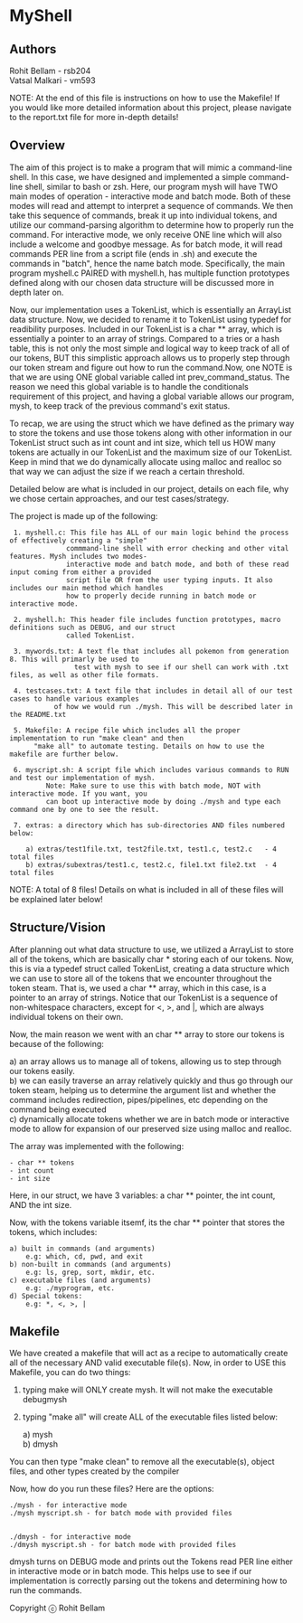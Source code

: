 # MyShell

## **Authors**
Rohit Bellam  - rsb204\
Vatsal Malkari - vm593

NOTE: At the end of this file is instructions on how to use the Makefile! If you would like more detailed information about this project, 
please navigate to the report.txt file for more in-depth details!

## Overview

The aim of this project is to make a program that will mimic a command-line shell. In this case, we have 
designed and implemented a simple command-line shell, similar to bash or zsh. Here, our program mysh will 
have TWO main modes of operation - interactive mode and batch mode. Both of these modes will read and attempt
to interpret a sequence of commands. We then take this sequence of commands, break it up into individual
tokens, and utilize our command-parsing algorithm to determine how to properly run the command. For interactive
mode, we only receive ONE line which will also include a welcome and goodbye message. As for batch mode, it 
will read commands PER line from a script file (ends in .sh) and execute the commands in "batch", hence the 
name batch mode. Specifically, the main program myshell.c PAIRED with myshell.h, has multiple function prototypes 
defined along with our chosen data structure will be discussed more in depth later on.

Now, our implementation uses a TokenList, which is essentially an ArrayList data structure. Now, we decided to 
rename it to TokenList using typedef for readibility purposes. Included in our TokenList is a char ** array, 
which is essentially a pointer to an array of strings. Compared to a tries or a hash table, this is not only the 
most simple and logical way to keep track of all of our tokens, BUT this simplistic approach allows us to properly
step through our token stream and figure out how to run the command.Now, one NOTE is that we are using ONE global 
variable called int prev_command_status. The reason we need this global variable is to handle the conditionals 
requirement of this project, and having a global variable allows our program, mysh, to keep track of the previous 
command's exit status. 

To recap, we are using the struct which we have defined as the primary way to store the tokens and use those tokens
along with other information in our TokenList struct such as int count and int size, which tell us HOW many tokens
are actually in our TokenList and the maximum size of our TokenList. Keep in mind that we do dynamically allocate 
using malloc and realloc so that way we can adjust the size if we reach a certain threshold. 

Detailed below are what is included in our project, details on each file, why we chose certain approaches,
and our test cases/strategy.

The project is made up of the following:

     1. myshell.c: This file has ALL of our main logic behind the process of effectively creating a "simple"
                  commmand-line shell with error checking and other vital features. Mysh includes two modes-
                  interactive mode and batch mode, and both of these read input coming from either a provided
                  script file OR from the user typing inputs. It also includes our main method which handles    
                  how to properly decide running in batch mode or interactive mode. 

     2. myshell.h: This header file includes function prototypes, macro definitions such as DEBUG, and our struct
                  called TokenList.

     3. mywords.txt: A text fle that includes all pokemon from generation 8. This will primarly be used to 
                    test with mysh to see if our shell can work with .txt files, as well as other file formats.

     4. testcases.txt: A text file that includes in detail all of our test cases to handle various examples
		       of how we would run ./mysh. This will be described later in the README.txt

     5. Makefile: A recipe file which includes all the proper implementation to run "make clean" and then
		  "make all" to automate testing. Details on how to use the makefile are further below.

     6. myscript.sh: A script file which includes various commands to RUN and test our implementation of mysh. 
		     Note: Make sure to use this with batch mode, NOT with interactive mode. If you want, you 
		     can boot up interactive mode by doing ./mysh and type each command one by one to see the result. 

     7. extras: a directory which has sub-directories AND files numbered below:

        a) extras/test1file.txt, test2file.txt, test1.c, test2.c   - 4 total files
	    b) extras/subextras/test1.c, test2.c, file1.txt file2.txt  - 4 total files  

NOTE: A total of 8 files! 
Details on what is included in all of these files will be explained later below!

## Structure/Vision

After planning out what data structure to use, we utilized a ArrayList to store all of the tokens, which 
are basically char * storing each of our tokens. Now, this is via a typedef struct called TokenList, creating 
a data structure which we can use to store all of the tokens that we encounter throughout the token steam. That 
is, we used a char ** array, which in this case, is a pointer to an array of strings. Notice that our TokenList
is a sequence of non-whitespace characters, except for <, >, and |, which are always individual tokens on their
own.

Now, the main reason we went with an char ** array to store our tokens is because of the following:

a) an array allows us to manage all of tokens, allowing us to step through our tokens easily.\
b) we can easily traverse an array relatively quickly and thus go through our token steam, helping us 
to determine the argument list and whether the command includes redirection, pipes/pipelines, etc depending
on the command being executed\
c) dynamically allocate tokens whether we are in batch mode or interactive mode to allow for expansion of our 
preserved size using malloc and realloc.

The array was implemented with the following:

	- char ** tokens
	- int count
	- int size

Here, in our struct, we have 3 variables: a char ** pointer, the int count, AND the int size. 

Now, with the tokens variable itsemf, its the char ** pointer that stores the tokens, which includes:

	a) built in commands (and arguments)
		e.g: which, cd, pwd, and exit
	b) non-built in commands (and arguments)
		e.g: ls, grep, sort, mkdir, etc.
	c) executable files (and arguments)
		e.g: ./myprogram, etc.
	d) Special tokens:
		e.g: *, <, >, |

## Makefile

We have created a makefile that will act as a recipe to automatically create all of the necessary AND valid 
executable file(s). Now, in order to USE this Makefile, you can do two things:

1. typing make will ONLY create mysh. It will not make the executable debugmysh

2. typing "make all" will create ALL of the executable files listed below:

	a) mysh\
	b) dmysh

You can then type "make clean" to remove all the executable(s), object files, and other types created by the compiler

Now, how do you run these files? Here are the options:

```
./mysh - for interactive mode
./mysh myscript.sh - for batch mode with provided files


./dmysh - for interactive mode
./dmysh myscript.sh - for batch mode with provided files
```

dmysh turns on DEBUG mode and prints out the Tokens read PER line either in interactive mode
or in batch mode. This helps use to see if our implementation is correctly parsing out the tokens
and determining how to run the commands.


Copyright ⓒ Rohit Bellam
